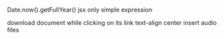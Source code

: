 Date.now().getFullYear()
jsx only simple expression

download document while clicking on its link
text-align center
insert audio files
